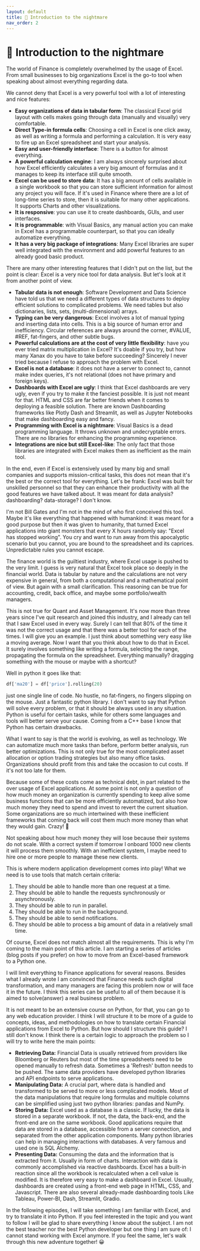 ```yaml
---
layout: default
title: 👹 Introduction to the nightmare
nav_order: 2
---
```


# 👹 Introduction to the nightmare

The world of Finance is completely overwhelmed by the usage of Excel. From small businesses to big organizations Excel is the go-to tool when speaking about almost everything regarding data. 

We cannot deny that Excel is a very powerful tool with a lot of interesting and nice features:

- **Easy organizations of data in tabular form**: The classical Excel grid layout with cells makes going through data (manually and visually) very comfortable.
- **Direct Type-in formula cells**: Choosing a cell in Excel is one click away, as well as writing a formula and performing a calculation. It is very easy to fire up an Excel spreadsheet and start your analysis.
- **Easy and user-friendly interface**: There is a button for almost everything. 
- **A powerful calculation engine**: I am always sincerely surprised about how Excel efficiently calculates a very big amount of formulas and it manages to keep its interface still quite smooth.
- **Excel can be used to store data**: It has a big amount of cells available in a single workbook so that you can store sufficient information for almost any project you will face. If it's used in Finance where there are a lot of long-time series to store, then it is suitable for many other applications. It supports Charts and other visualizations.
- **It is responsive**: you can use it to create dashboards, GUIs, and user interfaces.
- **It is programmable**: with Visual Basics, any manual action you can make in Excel has a programmable counterpart, so that you can ideally automatize everything. 
- **It has a very big package of integrations**: Many Excel libraries are super well integrated with the environment and add powerful features to an already good basic product.

There are many other interesting features that I didn't put on the list, but the point is clear: Excel is a very nice tool for data analysis. But let's look at it from another point of view. 

- **Tabular data is not enough**: Software Development and Data Science have told us that we need a different types of data structures to deploy efficient solutions to complicated problems. We need tables but also dictionaries, lists, sets, (multi-dimensional) arrays.
- **Typing can be very dangerous**: Excel involves a lot of manual typing and inserting data into cells. This is a big source of human error and inefficiency. Circular references are always around the corner, #VALUE, #REF, fat-fingers, and other subtle bugs.
- **Powerful calculations are at the cost of very little flexibility**: have you ever tried matrix multiplication in Excel? It's doable if you try, but how many Xanax do you have to take before succeeding? Sincerely I never tried because I refuse to approach the problem with Excel.
- **Excel is not a database**: it does not have a server to connect to, cannot make index queries, it's not relational (does not have primary and foreign keys).
- **Dashboards with Excel are ugly**: I think that Excel dashboards are very ugly, even if you try to make it the fanciest possible. It is just not meant for that. HTML and CSS are far better friends when it comes to deploying a feasible solution. There are known Dashboarding frameworks like Plotly Dash and Streamlit, as well as Jupyter Notebooks that make dashboarding easy and fancy.
- **Programming with Excel is a nightmare**: Visual Basics is a dead programming language. It throws unknown and undecryptable errors. There are no libraries for enhancing the programming experience.
- **Integrations are nice but still Excel-like**: The only fact that those libraries are integrated with Excel makes them as inefficient as the main tool.

In the end, even if Excel is extensively used by many big and small companies and supports mission-critical tasks, this does not mean that it's the best or the correct tool for everything. Let's be frank: Excel was built for unskilled personnel so that they can enhance their productivity with all the good features we have talked about. It was meant for data analysis? dashboarding? data-storage? I don't know.

I'm not Bill Gates and I'm not in the mind of who first conceived this tool. Maybe it's like everything that happened with humankind: it was meant for a good purpose but then it was given to humanity, that turned Excel applications into giant monsters that every X hours randomly say: "Excel has stopped working". You cry and want to run away from this apocalyptic scenario but you cannot, you are bound to the spreadsheet and its caprices. Unpredictable rules you cannot escape. 

The finance world is the guiltiest industry, where Excel usage is pushed to the very limit. I guess is very natural that Excel took place so deeply in the financial world. Data is tabular by nature and the calculations are not very expensive in general, from both a computational and a mathematical point of view. But again with a small clarification. This reasoning can be true for accounting, credit, back office, and maybe some portfolio/wealth managers. 

This is not true for Quant and Asset Management. It's now more than three years since I've quit research and joined this industry, and I already can tell that I saw Excel used in every way. Surely I can tell that 80% of the time it was not the correct usage and that there was a better tool for each of the times. I will give you an example. I just think about something very easy like a moving average. Now I want that you think about how to do that in Excel. It surely involves something like writing a formula, selecting the range, propagating the formula on the spreadsheet. Everything manually? dragging something with the mouse or maybe with a shortcut? 

Well in python it goes like that:

```python
df['ma20'] = df['price'].rolling(20)
```

just one single line of code. No hustle, no fat-fingers, no fingers slipping on the mouse. Just a fantastic python library. I don't want to say that Python will solve every problem, or that it should be always used in any situation. Python is useful for certain tasks, while for others some languages and tools will better serve your cause. Coming from a C++ base I know that Python has certain drawbacks. 

What I want to say is that the world is evolving, as well as technology. We can automatize much more tasks than before, perform better analysis, run better optimizations. This is not only true for the most complicated asset allocation or option trading strategies but also many office tasks. Organizations should profit from this and take the occasion to cut costs. If it's not too late for them. 

Because some of these costs come as technical debt, in part related to the over usage of Excel applications. At some point is not only a question of how much money an organization is currently spending to keep alive some business functions that can be more efficiently automatized, but also how much money they need to spend and invest to revert the current situation. Some organizations are so much intertwined with these inefficient frameworks that coming back will cost them much more money than what they would gain. Crazy! &#129327; 

Not speaking about how much money they will lose because their systems do not scale. With a correct system if tomorrow I onboard 1000 new clients it will process them smoothly. With an inefficient system, I maybe need to hire one or more people to manage these new clients. 

This is where modern application development comes into play! What we need is to use tools that match certain criteria:

1. They should be able to handle more than one request at a time.
2. They should be able to handle the requests synchronously or asynchronously.
3. They should be able to run in parallel.
4. They should be able to run in the background.
5. They should be able to send notifications. 
6. They should be able to process a big amount of data in a relatively small time.

Of course, Excel does not match almost all the requirements. This is why I'm coming to the main point of this article. I am starting a series of articles (blog posts if you prefer) on how to move from an Excel-based framework to a Python one. 

I will limit everything to Finance applications for several reasons. Besides what I already wrote I am convinced that Finance needs such digital transformation, and many managers are facing this problem now or will face it in the future. I think this series can be useful to all of them because it is aimed to solve(answer) a real business problem. 

It is not meant to be an extensive course on Python, for that, you can go to any web education provider. I think I will structure it to be more of a guide to concepts, ideas, and methodologies on how to translate certain Financial applications from Excel to Python. But how should I structure this guide? I still don't know. I think there is a certain logic to approach the problem so I will try to write here the main points:

- **Retrieving Data:** Financial Data is usually retrieved from providers like Bloomberg or Reuters but most of the time spreadsheets need to be opened manually to refresh data. Sometimes a 'Refresh' button needs to be pushed. The same data providers have developed python libraries and API endpoints to serve applications.
- **Manipulating Data:** A crucial part, where data is handled and transformed to be served to more or less complicated models. Most of the data manipulations that require long formulas and multiple columns can be simplified using just two python libraries: pandas and NumPy.
- **Storing Data:** Excel used as a database is a classic. If lucky, the data is stored in a separate workbook. If not, the data, the back-end, and the front-end are on the same workbook. Good applications require that data are stored in a database, accessible from a server connection, and separated from the other application components. Many python libraries can help in managing interactions with databases. A very famous and used one is SQL Alchemy.
- **Presenting Data:** Consuming the data and the information that is extracted from it. Usually in form of charts. Interaction with data is commonly accomplished via reactive dashboards. Excel has a built-in reaction since all the workbook is recalculated when a cell value is modified. It is therefore very easy to make a dashboard in Excel. Usually, dashboards are created using a front-end web page in HTML, CSS, and Javascript. There are also several already-made dashboarding tools Like Tableau, Power-BI, Dash, Streamlit, Gradio.

In the following episodes, I will take something I am familiar with Excel, and try to translate it into Python. If you feel interested in the topic and you want to follow I will be glad to share everything I know about the subject. I am not the best teacher nor the best Python developer but one thing I am sure of: I cannot stand working with Excel anymore. If you feel the same, let's walk through this new adventure together! &#128512;




